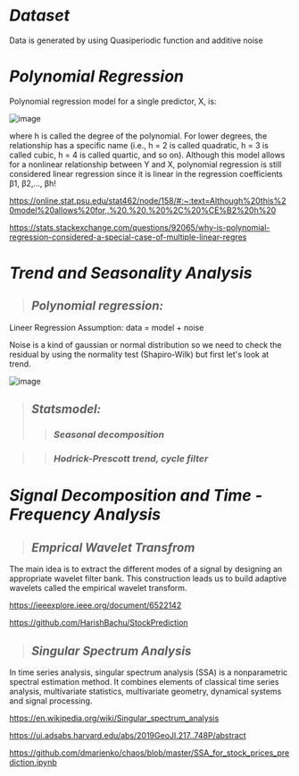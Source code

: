 # *Dataset*
Data is generated by using Quasiperiodic function and additive noise 

# *Polynomial Regression*

Polynomial regression model for a single predictor, X, is:

![image](https://user-images.githubusercontent.com/29160749/195036041-6bd8b748-d6be-4988-8f42-432323651cec.png)


where h is called the degree of the polynomial. For lower degrees, the relationship has a specific name (i.e., h = 2 is called quadratic, h = 3 is called cubic, h = 4 is called quartic, and so on). Although this model allows for a nonlinear relationship between Y and X, polynomial regression is still considered linear regression since it is linear in the regression coefficients β1, β2,..., βh!

https://online.stat.psu.edu/stat462/node/158/#:~:text=Although%20this%20model%20allows%20for,.%20.%20.%20%2C%20%CE%B2%20h%20

https://stats.stackexchange.com/questions/92065/why-is-polynomial-regression-considered-a-special-case-of-multiple-linear-regres

# *Trend and Seasonality Analysis*
> ## *Polynomial regression:*

Lineer Regression Assumption:
data = model + noise

Noise is a kind of gaussian or normal distribution so we need to check the residual by using the normality test (Shapiro-Wilk) but first let's look at trend.

![image](https://user-images.githubusercontent.com/29160749/195036200-59dd575f-599d-47f9-a4d6-6c351981dcc6.png)

> ## *Statsmodel:*
>> ### *Seasonal decomposition*

>> ### *Hodrick-Prescott trend, cycle filter*

# *Signal Decomposition and Time - Frequency Analysis*
> ## *Emprical Wavelet Transfrom*

The main idea is to extract the different modes of a signal by designing an appropriate wavelet filter bank. This construction leads us to build adaptive wavelets called the empirical wavelet transform.

https://ieeexplore.ieee.org/document/6522142

https://github.com/HarishBachu/StockPrediction

> ## *Singular Spectrum Analysis*

In time series analysis, singular spectrum analysis (SSA) is a nonparametric spectral estimation method. It combines elements of classical time series analysis, multivariate statistics, multivariate geometry, dynamical systems and signal processing.

https://en.wikipedia.org/wiki/Singular_spectrum_analysis

https://ui.adsabs.harvard.edu/abs/2019GeoJI.217..748P/abstract

https://github.com/dmarienko/chaos/blob/master/SSA_for_stock_prices_prediction.ipynb
